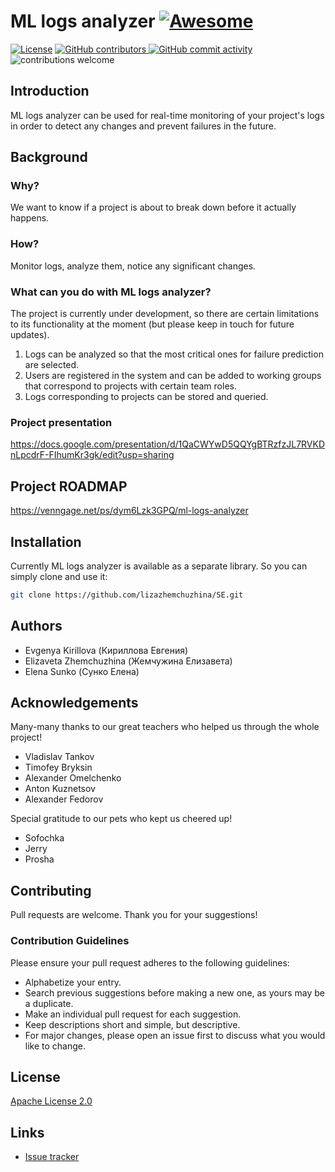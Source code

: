 # ML logs analyzer [![Awesome](https://cdn.rawgit.com/sindresorhus/awesome/d7305f38d29fed78fa85652e3a63e154dd8e8829/media/badge.svg)](https://github.com/sindresorhus/awesome#readme)
[![License](https://img.shields.io/github/license/lizazhemchuzhina/SE.svg)]()
<a href="https://github.com/lizazhemchuzhina/SE/graphs/contributors" target="_blank">
<img src="https://img.shields.io/github/contributors-anon/lizazhemchuzhina/SE.svg" alt="GitHub contributors">
</a>
<a href="https://github.com/lizazhemchuzhina/SE/commits/2.x" target="_blank">
<img src="https://img.shields.io/github/commit-activity/y/lizazhemchuzhina/SE.svg" alt="GitHub commit activity">
</a>
![contributions welcome](https://img.shields.io/badge/contributions-welcome-brightgreen.svg?style=flat)
## Introduction
ML logs analyzer can be used for real-time monitoring of your project's logs in order to detect any changes and prevent
failures in the future.

## Background
### Why?
We want to know if a project is about to break down before it actually happens.
### How?
Monitor logs, analyze them, notice any significant changes.
### What can you do with ML logs analyzer?
The project is currently under development, so there are certain limitations to its functionality at the moment (but please keep in touch for future updates).
1. Logs can be analyzed so that the most critical ones for failure prediction are selected.
2. Users are registered in the system and can be added to working groups that correspond to projects with certain team roles.
3. Logs corresponding to projects can be stored and queried.
### Project presentation
https://docs.google.com/presentation/d/1QaCWYwD5QQYgBTRzfzJL7RVKDnLpcdrF-FIhumKr3gk/edit?usp=sharing

## Project ROADMAP
https://venngage.net/ps/dym6Lzk3GPQ/ml-logs-analyzer

## Installation
Currently ML logs analyzer is available as a separate library. So you can simply clone and use it:

```bash
git clone https://github.com/lizazhemchuzhina/SE.git
```

## Authors
- Evgenya Kirillova (Кириллова Евгения)
- Elizaveta Zhemchuzhina (Жемчужина Елизавета)
- Elena Sunko (Сунко Елена)

## Acknowledgements
Many-many thanks to our great teachers who helped us through the whole project!
- Vladislav Tankov
- Timofey Bryksin
- Alexander Omelchenko
- Anton Kuznetsov
- Alexander Fedorov

Special gratitude to our pets who kept us cheered up!
- Sofochka
- Jerry
- Prosha
## Contributing
Pull requests are welcome. Thank you for your suggestions!

### Contribution Guidelines

Please ensure your pull request adheres to the following guidelines:

- Alphabetize your entry.
- Search previous suggestions before making a new one, as yours may be a duplicate.
- Make an individual pull request for each suggestion.
- Keep descriptions short and simple, but descriptive.
- For major changes, please open an issue first to discuss what you would like to change.

## License
[Apache License 2.0](https://choosealicense.com/licenses/apache-2.0/)

## Links
* [Issue tracker](https://github.com/lizazhemchuzhina/SE/issues)
